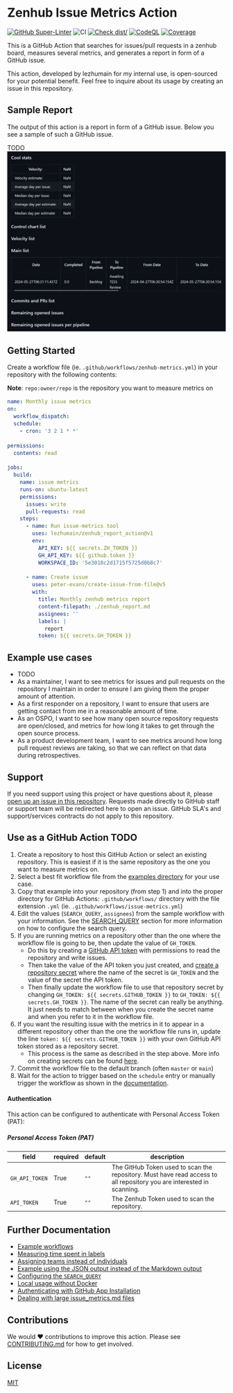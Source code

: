 # Zenhub Issue Metrics Action

[![GitHub Super-Linter](https://github.com/lezhumain/zenhub_report_action/actions/workflows/linter.yml/badge.svg)](https://github.com/super-linter/super-linter)
![CI](https://github.com/lezhumain/zenhub_report_action/actions/workflows/ci.yml/badge.svg)
[![Check dist/](https://github.com/lezhumain/zenhub_report_action/actions/workflows/check-dist.yml/badge.svg)](https://github.com/lezhumain/zenhub_report_action/actions/workflows/check-dist.yml)
[![CodeQL](https://github.com/lezhumain/zenhub_report_action/actions/workflows/codeql-analysis.yml/badge.svg)](https://github.com/lezhumain/zenhub_report_action/actions/workflows/codeql-analysis.yml)
[![Coverage](./badges/coverage.svg)](./badges/coverage.svg)

This is a GitHub Action that searches for issues/pull requests in a zenhub
board, measures several metrics, and generates a report in form of a GitHub
issue.

This action, developed by lezhumain for my internal use, is open-sourced for
your potential benefit. Feel free to inquire about its usage by creating an
issue in this repository.

## Sample Report

The output of this action is a report in form of a GitHub issue. Below you see a
sample of such a GitHub issue.

TODO
![Sample GitHub issue created by the issue/metrics GitHub Action](docs/img/issue-metrics-sample-output.png)

## Getting Started

Create a workflow file (ie. `.github/workflows/zenhub-metrics.yml`) in your
repository with the following contents:

**Note**: `repo:owner/repo` is the repository you want to measure metrics on

```yaml
name: Monthly issue metrics
on:
  workflow_dispatch:
  schedule:
    - cron: '3 2 1 * *'

permissions:
  contents: read

jobs:
  build:
    name: issue metrics
    runs-on: ubuntu-latest
    permissions:
      issues: write
      pull-requests: read
    steps:
      - name: Run issue-metrics tool
        uses: lezhumain/zenhub_report_action@v1
        env:
          API_KEY: ${{ secrets.ZH_TOKEN }}
          GH_API_KEY: ${{ github.token }}
          WORKSPACE_ID: '5e3018c2d1715f5725d0b8c7'

      - name: Create issue
        uses: peter-evans/create-issue-from-file@v5
        with:
          title: Monthly zenhub metrics report
          content-filepath: ./zenhub_report.md
          assignees: ''
          labels: |
            report
          token: ${{ secrets.GH_TOKEN }}
```

## Example use cases

- TODO
- As a maintainer, I want to see metrics for issues and pull requests on the
  repository I maintain in order to ensure I am giving them the proper amount of
  attention.
- As a first responder on a repository, I want to ensure that users are getting
  contact from me in a reasonable amount of time.
- As an OSPO, I want to see how many open source repository requests are
  open/closed, and metrics for how long it takes to get through the open source
  process.
- As a product development team, I want to see metrics around how long pull
  request reviews are taking, so that we can reflect on that data during
  retrospectives.

## Support

If you need support using this project or have questions about it, please
[open up an issue in this repository](https://github.com/lezhumain/zenhub_report_action/issues).
Requests made directly to GitHub staff or support team will be redirected here
to open an issue. GitHub SLA's and support/services contracts do not apply to
this repository.

## Use as a GitHub Action TODO

1. Create a repository to host this GitHub Action or select an existing
   repository. This is easiest if it is the same repository as the one you want
   to measure metrics on.
2. Select a best fit workflow file from the
   [examples directory](./docs/example-workflows.md) for your use case.
3. Copy that example into your repository (from step 1) and into the proper
   directory for GitHub Actions: `.github/workflows/` directory with the file
   extension `.yml` (ie. `.github/workflows/issue-metrics.yml`)
4. Edit the values (`SEARCH_QUERY`, `assignees`) from the sample workflow with
   your information. See the [SEARCH_QUERY](./docs/search-query.md) section for
   more information on how to configure the search query.
5. If you are running metrics on a repository other than the one where the
   workflow file is going to be, then update the value of `GH_TOKEN`.
   - Do this by creating a
     [GitHub API token](https://docs.github.com/en/authentication/keeping-your-account-and-data-secure/managing-your-personal-access-tokens#creating-a-personal-access-token-classic)
     with permissions to read the repository and write issues.
   - Then take the value of the API token you just created, and
     [create a repository secret](https://docs.github.com/en/actions/security-guides/encrypted-secrets)
     where the name of the secret is `GH_TOKEN` and the value of the secret the
     API token.
   - Then finally update the workflow file to use that repository secret by
     changing `GH_TOKEN: ${{ secrets.GITHUB_TOKEN }}` to
     `GH_TOKEN: ${{ secrets.GH_TOKEN }}`. The name of the secret can really be
     anything. It just needs to match between when you create the secret name
     and when you refer to it in the workflow file.
6. If you want the resulting issue with the metrics in it to appear in a
   different repository other than the one the workflow file runs in, update the
   line `token: ${{ secrets.GITHUB_TOKEN }}` with your own GitHub API token
   stored as a repository secret.
   - This process is the same as described in the step above. More info on
     creating secrets can be found
     [here](https://docs.github.com/en/actions/security-guides/encrypted-secrets).
7. Commit the workflow file to the default branch (often `master` or `main`)
8. Wait for the action to trigger based on the `schedule` entry or manually
   trigger the workflow as shown in the
   [documentation](https://docs.github.com/en/actions/using-workflows/manually-running-a-workflow).

#### Authentication

This action can be configured to authenticate with Personal Access Token (PAT):

##### Personal Access Token (PAT)

| field          | required | default | description                                                                                                           |
| -------------- | -------- | ------- | --------------------------------------------------------------------------------------------------------------------- |
| `GH_API_TOKEN` | True     | `""`    | The GitHub Token used to scan the repository. Must have read access to all repository you are interested in scanning. |
| `API_TOKEN`    | True     | `""`    | The Zenhub Token used to scan the repository.                                                                         |

## Further Documentation

- [Example workflows](./docs/example-workflows.md)
- [Measuring time spent in labels](./docs/measure-time.md)
- [Assigning teams instead of individuals](./docs/assign-team-instead-of-individual.md)
- [Example using the JSON output instead of the Markdown output](./docs/example-using-json-instead-markdown-output.md)
- [Configuring the `SEARCH_QUERY`](./docs/search-query.md)
- [Local usage without Docker](./docs/local-usage-without-docker.md)
- [Authenticating with GitHub App Installation](./docs/authenticating-with-github-app-installation.md)
- [Dealing with large issue_metrics.md files](./docs/dealing-with-large-issue-metrics.md)

## Contributions

We would ❤️ contributions to improve this action. Please see
[CONTRIBUTING.md](./CONTRIBUTING.md) for how to get involved.

## License

[MIT](LICENSE)
